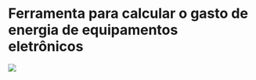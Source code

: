 # Ferramenta para calcular o gasto de energia de equipamentos eletrônicos
<img src="https://cdn.discordapp.com/attachments/298241735111213057/901315316099997726/unknown.png"/>
